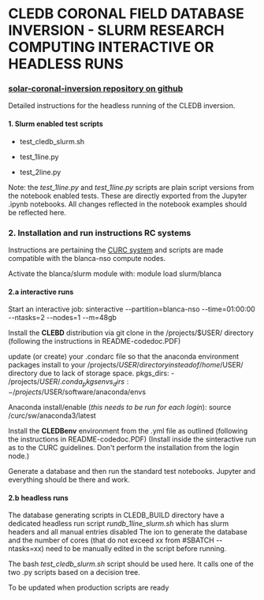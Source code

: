 # **CLEDB CORONAL FIELD DATABASE INVERSION - SLURM RESEARCH COMPUTING INTERACTIVE OR HEADLESS RUNS**
### [solar-coronal-inversion repository on github](https://github.com/arparaschiv/solar-coronal-inversion/)

Detailed instructions for the headless running of the CLEDB inversion.

#### 1. Slurm enabled test scripts 

- test_cledb_slurm.sh

- test_1line.py

- test_2line.py

Note: the *test_1line.py* and *test_1line.py* scripts are plain script versions from the notebook enabled tests. These are directly exported from the Jupyter .ipynb notebooks.
All changes reflected in the notebook examples should be reflected here.

### 2. Installation and run instructions RC systems

Instructions are pertaining the [CURC system](https://curc.readthedocs.io/en/latest/index.html) and scripts are made compatible with the blanca-nso compute nodes.

Activate the blanca/slurm module with: 
    module load slurm/blanca 



#### 2.a interactive runs

Start an interactive job:
    sinteractive --partition=blanca-nso --time=01:00:00 --ntasks=2 --nodes=1 --m=48gb

Install the **CLEBD** distribution via git clone in the /projects/$USER/ directory (following the instructions in README-codedoc.PDF)

update (or create) your .condarc file so that the anaconda environment packages install to your /projects/$USER/ directory instead of /home/$USER/ directory due to lack of storage space.
    pkgs_dirs:
    - /projects/$USER/.conda_pkgs
    envs_dirs:
    - /projects/$USER/software/anaconda/envs

Anaconda install/enable (*this needs to be run for each login*):
    source /curc/sw/anaconda3/latest

Install the **CLEDBenv** environment from the .yml file as outlined (following the instructions in README-codedoc.PDF)
(Install inside the sinteractive run as to the CURC guidelines. Don't perform the installation from the login node.)

Generate a database and then run the standard test notebooks. Jupyter and everything should be there and work.

#### 2.b headless runs

The database generating scripts in CLEDB_BUILD directory have a dedicated headless run script *rundb_1line_slurm.sh* which has slurm headers and all manual entries disabled
The ion to generate the database and the number of cores (that do not exceed xx from #SBATCH --ntasks=xx) need to be manually edited in the script before running.

The bash *test_cledb_slurm.sh* script should be used here. It calls one of the two .py scripts based on a decision tree.


To be updated when production scripts are ready